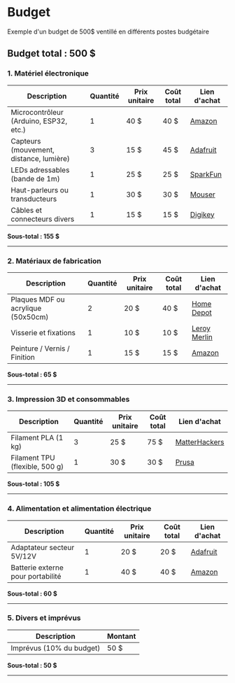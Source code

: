 # Budget

Exemple d'un budget de 500$ ventillé en différents postes budgétaire 

## Budget total : **500 $**

### 1. Matériel électronique
| Description | Quantité | Prix unitaire | Coût total | Lien d'achat |
|------------|----------|--------------|------------|--------------|
| Microcontrôleur (Arduino, ESP32, etc.) | 1 | 40 $ | 40 $ | [Amazon](https://www.amazon.com/s?k=arduino+esp32) |
| Capteurs (mouvement, distance, lumière) | 3 | 15 $ | 45 $ | [Adafruit](https://www.adafruit.com/category/35) |
| LEDs adressables (bande de 1m) | 1 | 25 $ | 25 $ | [SparkFun](https://www.sparkfun.com/categories/tags/led_strip) |
| Haut-parleurs ou transducteurs | 1 | 30 $ | 30 $ | [Mouser](https://www.mouser.com/) |
| Câbles et connecteurs divers | 1 | 15 $ | 15 $ | [Digikey](https://www.digikey.com/) |

**Sous-total : 155 $**

---

### 2. Matériaux de fabrication
| Description | Quantité | Prix unitaire | Coût total | Lien d'achat |
|------------|----------|--------------|------------|--------------|
| Plaques MDF ou acrylique (50x50cm) | 2 | 20 $ | 40 $ | [Home Depot](https://www.homedepot.com/) |
| Visserie et fixations | 1 | 10 $ | 10 $ | [Leroy Merlin](https://www.leroymerlin.fr/) |
| Peinture / Vernis / Finition | 1 | 15 $ | 15 $ | [Amazon](https://www.amazon.com/) |

**Sous-total : 65 $**

---

### 3. Impression 3D et consommables
| Description | Quantité | Prix unitaire | Coût total | Lien d'achat |
|------------|----------|--------------|------------|--------------|
| Filament PLA (1 kg) | 3 | 25 $ | 75 $ | [MatterHackers](https://www.matterhackers.com/store/c/pla-3d-printer-filament) |
| Filament TPU (flexible, 500 g) | 1 | 30 $ | 30 $ | [Prusa](https://shop.prusa3d.com/en/69-filaments) |

**Sous-total : 105 $**

---

### 4. Alimentation et alimentation électrique
| Description | Quantité | Prix unitaire | Coût total | Lien d'achat |
|------------|----------|--------------|------------|--------------|
| Adaptateur secteur 5V/12V | 1 | 20 $ | 20 $ | [Adafruit](https://www.adafruit.com/) |
| Batterie externe pour portabilité | 1 | 40 $ | 40 $ | [Amazon](https://www.amazon.com/) |

**Sous-total : 60 $**

---

### 5. Divers et imprévus
| Description | Montant |
|------------|---------|
| Imprévus (10% du budget) | 50 $ |

**Sous-total : 50 $**

---